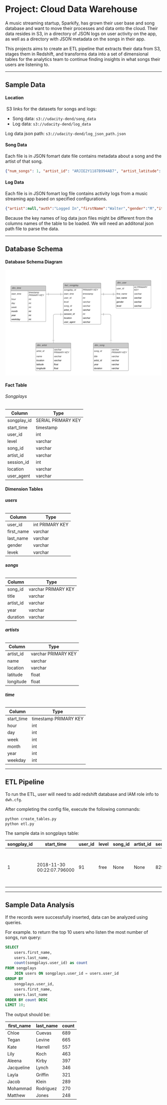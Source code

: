 # Project: Cloud Data Warehouse

A music streaming startup, Sparkify, has grown their user base and song database and want to move their processes and data onto the cloud. Their data resides in S3, in a directory of JSON logs on user activity on the app, as well as a directory with JSON metadata on the songs in their app.

This projects aims to create an ETL pipeline that extracts their data from S3, stages them in Redshift, and transforms data into a set of dimensional tables for the analytics team to continue finding insights in what songs their users are listening to.

---

## Sample Data

#### Location

 S3 links for the datasets for songs and logs:

- Song data: `s3://udacity-dend/song_data`
- Log data: `s3://udacity-dend/log_data`

Log data json path: `s3://udacity-dend/log_json_path.json`

#### Song Data

Each file is in JSON fomart date file contains metadata about a song and the artist of that song.

```json
{"num_songs": 1, "artist_id": "ARJIE2Y1187B994AB7", "artist_latitude": null, "artist_longitude": null, "artist_location": "", "artist_name": "Line Renaud", "song_id": "SOUPIRU12A6D4FA1E1", "title": "Der Kleine Dompfaff", "duration": 152.92036, "year": 0}
```

#### Log Data

Each file is in JSON fomart log file contains activity logs from a music streaming app based on specified configurations. 

```json
{"artist":null,"auth":"Logged In","firstName":"Walter","gender":"M","itemInSession":0,"lastName":"Frye","length":null,"level":"free","location":"San Francisco-Oakland-Hayward, CA","method":"GET","page":"Home","registration":1540919166796.0,"sessionId":38,"song":null,"status":200,"ts":1541105830796,"userAgent":"\"Mozilla\/5.0 (Macintosh; Intel Mac OS X 10_9_4) AppleWebKit\/537.36 (KHTML, like Gecko) Chrome\/36.0.1985.143 Safari\/537.36\"","userId":"39"}## Database Schema
```

Because the key names of log data json files might be different from the columns names of the table to be loaded. We will need an additonal json path file to parse the data.

---

## Database Schema

#### Database Schema Diagram

![Database schema diagram](database_schema_diagram.png)

#### Fact Table

###### Songplays

| Column      | Type               |
| ----------- | ------------------ |
| songplay_id | SERIAL PRIMARY KEY |
| start_time  | timestamp          |
| user_id     | int                |
| level       | varchar            |
| song_id     | varchar            |
| artist_id   | varchar            |
| session_id  | int                |
| location    | varchar            |
| user_agent  | varchar            |

#### Dimension Tables

###### **users**

| Column     | Type            |
| ---------- | --------------- |
| user_id    | int PRIMARY KEY |
| first_name | varchar         |
| last_name  | varchar         |
| gender     | varchar         |
| levek      | varchar         |

###### **songs**

| Column    | Type                |
| --------- | ------------------- |
| song_id   | varchar PRIMARY KEY |
| title     | varchar             |
| artist_id | varchar             |
| year      | varchar             |
| duration  | varchar             |

###### **artists**

| Column    | Type                |
| --------- | ------------------- |
| artist_id | varchar PRIMARY KEY |
| name      | varchar             |
| location  | varchar             |
| latitude  | float               |
| longitude | float               |

###### **time**

| Column     | Type                  |
| ---------- | --------------------- |
| start_time | timestamp PRIMARY KEY |
| hour       | int                   |
| day        | int                   |
| week       | int                   |
| month      | int                   |
| year       | int                   |
| weekday    | int                   |

---

## ETL Pipeline

To run the ETL, user will need to add redshift database and IAM role info to `dwh.cfg`.

After completing the config file, execute the following commands:

```shell
python create_tables.py
python etl.py
```

The sample data in songplays table:

| songplay_id | start_time                 | user_id | level | song_id | artist_id | session_id | location                        | user_agent                                                              |
| ----------- | -------------------------- | ------- | ----- | ------- | --------- | ---------- | ------------------------------- | ----------------------------------------------------------------------- |
| 1           | 2018-11-30 00:22:07.796000 | 91      | free  | None    | None      | 829        | Dallas-Fort Worth-Arlington, TX | Mozilla/5.0 (compatible; MSIE 10.0; Windows NT 6.2; WOW64; Trident/6.0) |

---

## Sample Data Analysis

If the records were successfully inserted, data can be analyzed using queries.

For example. to return the top 10 users who listen the most number of songs, run query:

```sql
SELECT 
    users.first_name, 
    users.last_name, 
    count(songplays.user_id) as count 
FROM songplays 
    JOIN users ON songplays.user_id = users.user_id 
GROUP BY 
    songplays.user_id, 
    users.first_name, 
    users.last_name 
ORDER BY count DESC 
LIMIT 10;
```

The output should be:

| first_name | last_name | count |
| ---------- | --------- | ----- |
| Chloe      | Cuevas    | 689   |
| Tegan      | Levine    | 665   |
| Kate       | Harrell   | 557   |
| Lily       | Koch      | 463   |
| Aleena     | Kirby     | 397   |
| Jacqueline | Lynch     | 346   |
| Layla      | Griffin   | 321   |
| Jacob      | Klein     | 289   |
| Mohammad   | Rodriguez | 270   |
| Matthew    | Jones     | 248   |